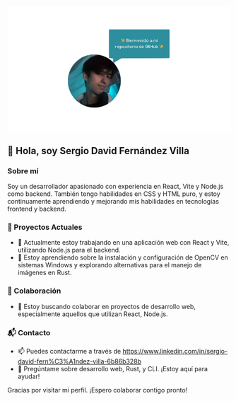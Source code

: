 
![Vista previa del proyecto carrito de compras 🛒](foto__bienvenida.png)

## 👋 Hola, soy Sergio David Fernández Villa

### Sobre mí

Soy un desarrollador apasionado con experiencia en React, Vite y Node.js como backend. También tengo habilidades en CSS y HTML puro, y estoy continuamente aprendiendo y mejorando mis habilidades en tecnologías frontend y backend.

### 🚀 Proyectos Actuales
- 🔭 Actualmente estoy trabajando en una aplicación web con React y Vite, utilizando Node.js para el backend.
- 🌱 Estoy aprendiendo sobre la instalación y configuración de OpenCV en sistemas Windows y explorando alternativas para el manejo de imágenes en Rust.

### 🤝 Colaboración
- 👯 Estoy buscando colaborar en proyectos de desarrollo web, especialmente aquellos que utilizan React, Node.js.


### 📬 Contacto
- 📫 Puedes contactarme a través de https://www.linkedin.com/in/sergio-david-fern%C3%A1ndez-villa-6b86b328b
- 💬 Pregúntame sobre desarrollo web, Rust, y CLI. ¡Estoy aquí para ayudar!

Gracias por visitar mi perfil. ¡Espero colaborar contigo pronto!

<!--
**SergioDavidFernandezVilla/SergioDavidFernandezVilla** is a ✨ _special_ ✨ repository because its `README.md` (this file) appears on your GitHub profile.

Here are some ideas to get you started:

- 🔭 I’m currently working on ...
- 🌱 I’m currently learning ...
- 👯 I’m looking to collaborate on ...
- 🤔 I’m looking for help with ...
- 💬 Ask me about ...
- 📫 How to reach me: ...
- 😄 Pronouns: ...
- ⚡ Fun fact: ...
-->
